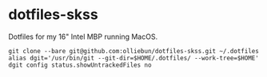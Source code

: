 # dotfiles-skss
Dotfiles for my 16" Intel MBP running MacOS.

```
git clone --bare git@github.com:olliebun/dotfiles-skss.git ~/.dotfiles
alias dgit='/usr/bin/git --git-dir=$HOME/.dotfiles/ --work-tree=$HOME'
dgit config status.showUntrackedFiles no
```
